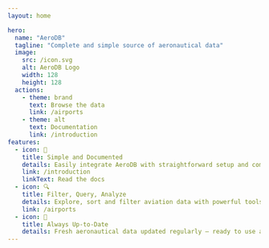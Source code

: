 ```yaml
---
layout: home

hero:
  name: "AeroDB"
  tagline: "Complete and simple source of aeronautical data"
  image: 
    src: /icon.svg
    alt: AeroDB Logo
    width: 128
    height: 128
  actions:
    - theme: brand
      text: Browse the data
      link: /airports
    - theme: alt
      text: Documentation
      link: /introduction
features:
  - icon: 🛫
    title: Simple and Documented
    details: Easily integrate AeroDB with straightforward setup and comprehensive guides.
    link: /introduction
    linkText: Read the docs
  - icon: 🔍
    title: Filter, Query, Analyze
    details: Explore, sort and filter aviation data with powerful tools.
    link: /airports
  - icon: 📡
    title: Always Up-to-Date
    details: Fresh aeronautical data updated regularly — ready to use and integrate in any system.
---
```



